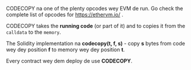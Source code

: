 CODECOPY na one of the plenty opcodes wey EVM de run. Go check the complete list of opcodes for <a href="https://ethervm.io/" target="_blank">https://ethervm.io/</a> .

CODECOPY takes the **running code** (or part of it) and to copies it from the `calldata` to the `memory`.

The Solidity implementation na **codecopy(t, f, s)** - copy **s** bytes from code wey dey position **f** to memory wey dey position **t**.

Every contract wey dem deploy de use **CODECOPY**.
